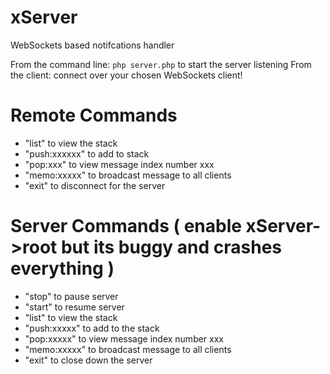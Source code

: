 # xServer
WebSockets based notifcations handler

From the command line: ```php server.php``` to start the server listening
From the client: connect over your chosen WebSockets client!

# Remote Commands
* "list" to view the stack
* "push:xxxxxx" to add to stack
* "pop:xxx" to view message index number xxx
* "memo:xxxxx" to broadcast message to all clients
* "exit" to disconnect for the server

# Server Commands ( enable xServer->root but its buggy and crashes everything )
* "stop" to pause server
* "start" to resume server
* "list" to view the stack
* "push:xxxxx" to add to the stack
* "pop:xxxxx" to view message index number xxx
* "memo:xxxxx" to broadcast message to all clients
* "exit" to close down the server
